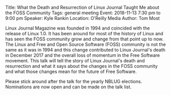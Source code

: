 Title: What the Death and Resurrection of Linux Journal Taught Me about the FOSS Community
Tags: general meeting
Event: 2018-11-13 7:30 pm to 9:00 pm
Speaker: Kyle Rankin
Location: O'Reilly Media
Author: Tom Most

Linux Journal Magazine was founded in 1994 and coincided with the release
of Linux 1.0. It has been around for most of the history of Linux and has
seen the FOSS community grow and change from that point up to now. The
Linux and Free and Open Source Software (FOSS) community is not the same as
it was in 1994 and this change contributed to Linux Journal's death in
December 2017 and the overall loss of momentum in the Free Software
movement. This talk will tell the story of Linux Journal's death and
resurrection and what it says about the changes in the FOSS community and
what those changes mean for the future of Free Software.

Please stick around after the talk for the yearly NBLUG elections.
Nominations are now open and can be made on the talk list.
